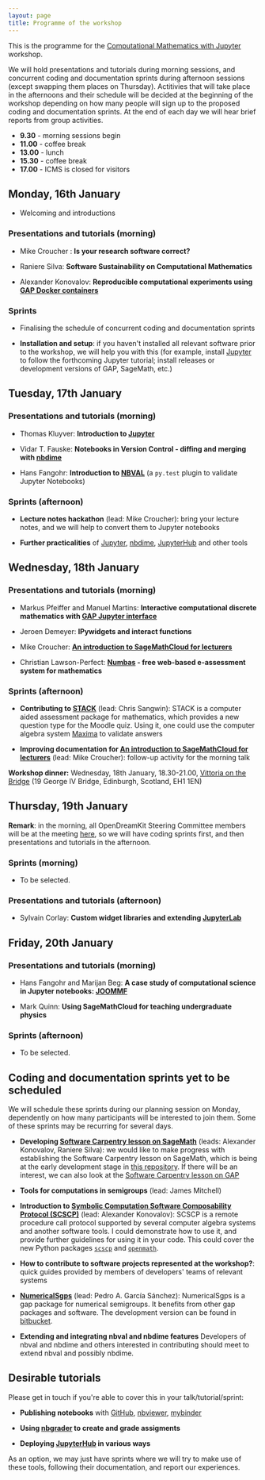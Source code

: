 ```yaml
---
layout: page
title: Programme of the workshop
---
```


This is the programme for the 
[Computational Mathematics with Jupyter](http://opendreamkit.org/meetings/2017-01-16-ICMS/) workshop.

We will hold presentations and tutorials during morning sessions, and
concurrent coding and documentation sprints during afternoon sessions
(except swapping them places on Thursday). Actitivies that will take 
place in the afternoons and their schedule will be decided at the 
beginning of the workshop depending on how many people will sign up 
to the proposed coding and documentation sprints. At the end of 
each day we will hear brief reports from group activities.

- **9.30** - morning sessions begin
- **11.00** - coffee break
- **13.00** - lunch
- **15.30** - coffee break
- **17.00** - ICMS is closed for visitors

## Monday, 16th January

* Welcoming and introductions

### Presentations and tutorials (morning)

* Mike Croucher : **Is your research software correct?**

* Raniere Silva: **Software Sustainability on Computational Mathematics**

* Alexander Konovalov: **Reproducible computational experiments 
using [GAP Docker containers](https://hub.docker.com/u/gapsystem/)**

### Sprints 

* Finalising the schedule of concurrent coding and documentation sprints

* **Installation and setup**: if you haven't installed all relevant software
prior to the workshop, we will help you with this (for example, install 
[Jupyter](http://jupyter.org/) to follow the forthcoming Jupyter tutorial;
install releases or development versions of GAP, SageMath, etc.)


## Tuesday, 17th January

### Presentations and tutorials (morning)

* Thomas Kluyver: **Introduction to [Jupyter](http://jupyter.org/)**

* Vidar T. Fauske: **Notebooks in Version Control - diffing and merging with [nbdime](https://github.com/jupyter/nbdime)**

* Hans Fangohr: **Introduction to [NBVAL](https://github.com/computationalmodelling/nbval)** (a `py.test` plugin to validate Jupyter Notebooks)


### Sprints (afternoon)

* **Lecture notes hackathon** (lead: Mike Croucher): bring your lecture notes,
and we will help to convert them to Jupyter notebooks

* **Further practicalities** of [Jupyter](http://jupyter.org/), 
[nbdime](https://github.com/jupyter/nbdime),
[JupyterHub](https://github.com/jupyterhub/jupyterhub) and other tools


## Wednesday, 18th January

### Presentations and tutorials (morning)

* Markus Pfeiffer and Manuel Martins: **Interactive computational discrete mathematics 
with [GAP Jupyter interface](https://github.com/gap-packages/jupyter-gap)**

* Jeroen Demeyer: **IPywidgets and interact functions**

* Mike Croucher: **[An introduction to SageMathCloud for lecturers](https://github.com/mikecroucher/SMC_tutorial)**

* Christian Lawson-Perfect: **[Numbas](http://www.numbas.org.uk/) - free web-based e-assessment system for mathematics**

### Sprints (afternoon)

* **Contributing to [STACK](https://moodle.org/plugins/qtype_stack)** (lead: Chris Sangwin):
STACK is a computer aided assessment package for mathematics, which provides a 
new question type for the Moodle quiz. Using it, one could use the computer 
algebra system [Maxima](http://maxima.sourceforge.net/) to validate answers

* **Improving documentation for [An introduction to SageMathCloud for lecturers](https://github.com/mikecroucher/SMC_tutorial)**
(lead: Mike Croucher): follow-up activity for the morning talk

**Workshop dinner:** Wednesday, 18th January, 18.30-21.00, [Vittoria on the Bridge](http://www.vittoriagroup.co.uk/vittoriabridge/contact-us/) (19 George IV Bridge, Edinburgh, Scotland, EH1 1EN)

## Thursday, 19th January

**Remark**: in the morning, all OpenDreamKit Steering Committee members will be 
at the meeting [here](http://opendreamkit.org/2017/01/19/EdinburghSteeringCommittee/),
so we will have coding sprints first, and then presentations and tutorials in 
the afternoon.

### Sprints (morning)

* To be selected.

### Presentations and tutorials (afternoon)

* Sylvain Corlay: **Custom widget libraries and extending [JupyterLab](https://github.com/jupyterlab/jupyterlab)**


## Friday, 20th January

### Presentations and tutorials (morning)

* Hans Fangohr and Marijan Beg: **A case study of computational science in Jupyter notebooks: [JOOMMF](https://joommf.github.io)**

* Mark Quinn: **Using SageMathCloud for teaching undergraduate physics**

### Sprints (afternoon)

* To be selected.


## Coding and documentation sprints yet to be scheduled

We will schedule these sprints during our planning session on Monday, 
dependently on how many participants will be interested to join them.
Some of these sprints may be recurring for several days.

* **Developing [Software Carpentry lesson on SageMath](http://alex-konovalov.github.io/sage-lesson/)**
(leads: Alexander Konovalov, Raniere Silva): we would like to make progress with establishing
the Software Carpentry lesson on SageMath, which is being at the early development stage in 
[this repository](https://github.com/alex-konovalov/sage-lesson). If there will be an interest,
we can also look at the [Software Carpentry lesson on GAP](http://alex-konovalov.github.io/gap-lesson/)

* **Tools for computations in semigroups** (lead: James Mitchell)

* **Introduction to [Symbolic Computation Software Composability Protocol (SCSCP)](http://www.symbolic-computing.org/scscp)**
(lead: Alexander Konovalov): SCSCP is a remote procedure call protocol
supported by several computer algebra systems and another software tools.
I could demonstrate how to use it, and provide further guidelines for using
it in your code. This could cover the new Python packages 
[`scscp`](https://pypi.python.org/pypi/scscp/) and 
[`openmath`](https://pypi.python.org/pypi/openmath).

* **How to contribute to software projects represented at the workshop?**: quick guides
provided by members of developers' teams of relevant systems

* **[NumericalSgps](https://www.gap-system.org/Packages/numericalsgps.html)** 
(lead: Pedro A. García Sánchez): NumericalSgps is a gap package for numerical semigroups. It benefits from other gap packages and software. The development version can be found in [bitbucket](https://bitbucket.org/gap-system/numericalsgps).

* **Extending and integrating nbval and nbdime features** Developers of nbval and nbdime and others interested in contributing should meet to extend nbval and possibly nbdime.

## Desirable tutorials

Please get in touch if you're able to cover this in your talk/tutorial/sprint:

- **Publishing notebooks** with [GitHub](https://github.com/blog/1995-github-jupyter-notebooks-3), 
[nbviewer](https://nbviewer.jupyter.org/), [mybinder](http://mybinder.org/)

- **Using [nbgrader](http://nbgrader.readthedocs.io/en/stable/) to create and grade assigments**

* **Deploying [JupyterHub](https://github.com/jupyterhub/jupyterhub) in various ways**

As an option, we may just have sprints where we will try to make use of these
tools, following their documentation, and report our experiences.

